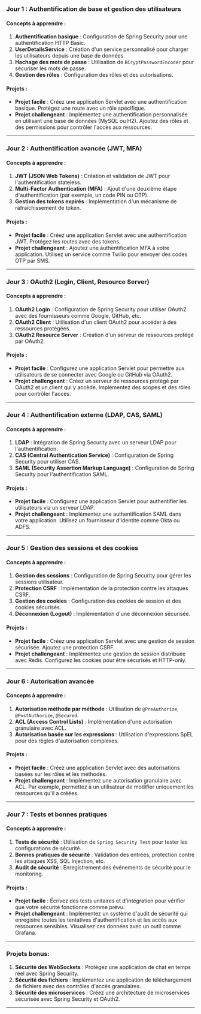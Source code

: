 ### **Jour 1 : Authentification de base et gestion des utilisateurs**

#### Concepts à apprendre :

1. **Authentification basique** : Configuration de Spring Security pour une authentification HTTP Basic.
2. **UserDetailsService** : Création d'un service personnalisé pour charger les utilisateurs depuis une base de données.
3. **Hachage des mots de passe** : Utilisation de `BCryptPasswordEncoder` pour sécuriser les mots de passe.
4. **Gestion des rôles** : Configuration des rôles et des autorisations.

#### Projets :

- **Projet facile** : Créez une application Servlet avec une authentification basique. Protégez une route avec un rôle spécifique.
- **Projet challengeant** : Implémentez une authentification personnalisée en utilisant une base de données (MySQL ou H2). Ajoutez des rôles et des permissions pour contrôler l'accès aux ressources.

---

### **Jour 2 : Authentification avancée (JWT, MFA)**

#### Concepts à apprendre :

1. **JWT (JSON Web Tokens)** : Création et validation de JWT pour l'authentification stateless.
2. **Multi-Factor Authentication (MFA)** : Ajout d'une deuxième étape d'authentification (par exemple, un code PIN ou OTP).
3. **Gestion des tokens expirés** : Implémentation d'un mécanisme de rafraîchissement de token.

#### Projets :

- **Projet facile** : Créez une application Servlet avec une authentification JWT. Protégez les routes avec des tokens.
- **Projet challengeant** : Ajoutez une authentification MFA à votre application. Utilisez un service comme Twilio pour envoyer des codes OTP par SMS.

---

### **Jour 3 : OAuth2 (Login, Client, Resource Server)**

#### Concepts à apprendre :

1. **OAuth2 Login** : Configuration de Spring Security pour utiliser OAuth2 avec des fournisseurs comme Google, GitHub, etc.
2. **OAuth2 Client** : Utilisation d'un client OAuth2 pour accéder à des ressources protégées.
3. **OAuth2 Resource Server** : Création d'un serveur de ressources protégé par OAuth2.

#### Projets :

- **Projet facile** : Configurez une application Servlet pour permettre aux utilisateurs de se connecter avec Google ou GitHub via OAuth2.
- **Projet challengeant** : Créez un serveur de ressources protégé par OAuth2 et un client qui y accède. Implémentez des scopes et des rôles pour contrôler l'accès.

---

### **Jour 4 : Authentification externe (LDAP, CAS, SAML)**

#### Concepts à apprendre :

1. **LDAP** : Intégration de Spring Security avec un serveur LDAP pour l'authentification.
2. **CAS (Central Authentication Service)** : Configuration de Spring Security pour utiliser CAS.
3. **SAML (Security Assertion Markup Language)** : Configuration de Spring Security pour l'authentification SAML.

#### Projets :

- **Projet facile** : Configurez une application Servlet pour authentifier les utilisateurs via un serveur LDAP.
- **Projet challengeant** : Implémentez une authentification SAML dans votre application. Utilisez un fournisseur d'identité comme Okta ou ADFS.

---

### **Jour 5 : Gestion des sessions et des cookies**

#### Concepts à apprendre :

1. **Gestion des sessions** : Configuration de Spring Security pour gérer les sessions utilisateur.
2. **Protection CSRF** : Implémentation de la protection contre les attaques CSRF.
3. **Gestion des cookies** : Configuration des cookies de session et des cookies sécurisés.
4. **Déconnexion (Logout)** : Implémentation d'une déconnexion sécurisée.

#### Projets :

- **Projet facile** : Créez une application Servlet avec une gestion de session sécurisée. Ajoutez une protection CSRF.
- **Projet challengeant** : Implémentez une gestion de session distribuée avec Redis. Configurez les cookies pour être sécurisés et HTTP-only.

---

### **Jour 6 : Autorisation avancée**

#### Concepts à apprendre :

1. **Autorisation méthode par méthode** : Utilisation de `@PreAuthorize`, `@PostAuthorize`, `@Secured`.
2. **ACL (Access Control Lists)** : Implémentation d'une autorisation granulaire avec ACL.
3. **Autorisation basée sur les expressions** : Utilisation d'expressions SpEL pour des règles d'autorisation complexes.

#### Projets :

- **Projet facile** : Créez une application Servlet avec des autorisations basées sur les rôles et les méthodes.
- **Projet challengeant** : Implémentez une autorisation granulaire avec ACL. Par exemple, permettez à un utilisateur de modifier uniquement les ressources qu'il a créées.

---

### **Jour 7 : Tests et bonnes pratiques**

#### Concepts à apprendre :

1. **Tests de sécurité** : Utilisation de `Spring Security Test` pour tester les configurations de sécurité.
2. **Bonnes pratiques de sécurité** : Validation des entrées, protection contre les attaques XSS, SQL Injection, etc.
3. **Audit de sécurité** : Enregistrement des événements de sécurité pour le monitoring.

#### Projets :

- **Projet facile** : Écrivez des tests unitaires et d'intégration pour vérifier que votre sécurité fonctionne comme prévu.
- **Projet challengeant** : Implémentez un système d'audit de sécurité qui enregistre toutes les tentatives d'authentification et les accès aux ressources sensibles. Visualisez ces données avec un outil comme Grafana.

---

### **Projets bonus:**

1. **Sécurité des WebSockets** : Protégez une application de chat en temps réel avec Spring Security.
2. **Sécurité des fichiers** : Implémentez une application de téléchargement de fichiers avec des contrôles d'accès granulaires.
3. **Sécurité des microservices** : Créez une architecture de microservices sécurisée avec Spring Security et OAuth2.

---

